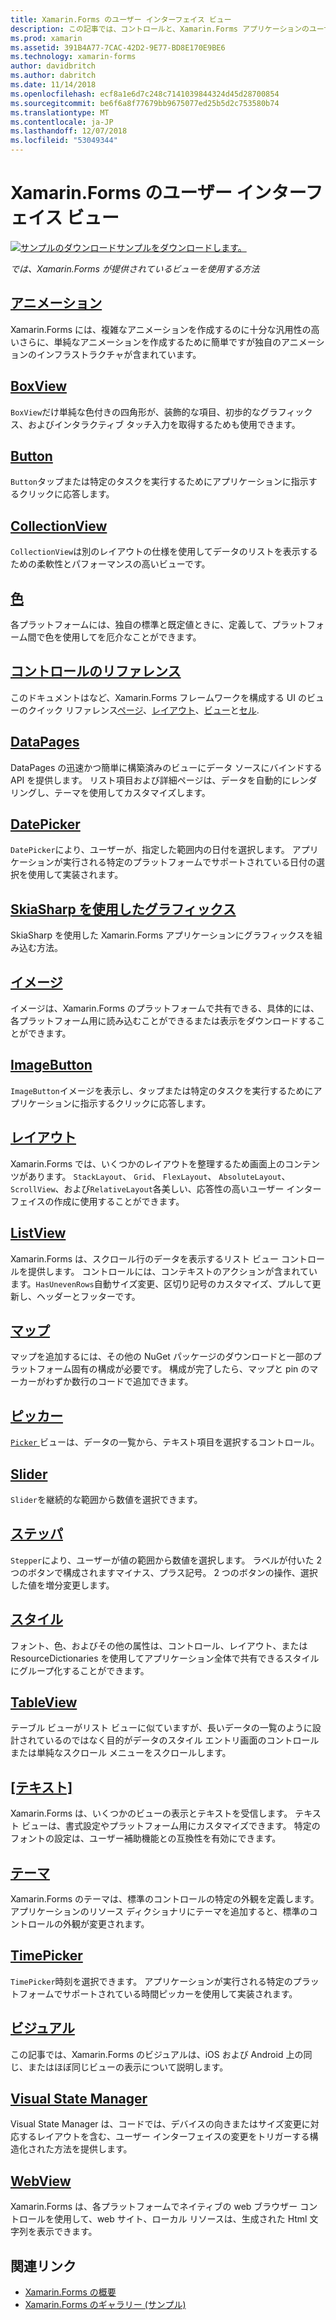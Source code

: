 ```yaml
---
title: Xamarin.Forms のユーザー インターフェイス ビュー
description: この記事では、コントロールと、Xamarin.Forms アプリケーションのユーザー インターフェイスを作成するときに使用できる概念が導入されています。
ms.prod: xamarin
ms.assetid: 391B4A77-7CAC-42D2-9E77-BD8E170E9BE6
ms.technology: xamarin-forms
author: davidbritch
ms.author: dabritch
ms.date: 11/14/2018
ms.openlocfilehash: ecf8a1e6d7c248c7141039844324d45d28700854
ms.sourcegitcommit: be6f6a8f77679bb9675077ed25b5d2c753580b74
ms.translationtype: MT
ms.contentlocale: ja-JP
ms.lasthandoff: 12/07/2018
ms.locfileid: "53049344"
---
```

# <a name="xamarinforms-user-interface-views"></a>Xamarin.Forms のユーザー インターフェイス ビュー

[![サンプルのダウンロード](~/media/shared/download.png)サンプルをダウンロードします。](https://developer.xamarin.com/samples/FormsGallery/)

_では、Xamarin.Forms が提供されているビューを使用する方法_

## <a name="animationanimationindexmd"></a>[アニメーション](animation/index.md)

Xamarin.Forms には、複雑なアニメーションを作成するのに十分な汎用性の高いさらに、単純なアニメーションを作成するために簡単ですが独自のアニメーションのインフラストラクチャが含まれています。

## <a name="boxviewboxviewmd"></a>[BoxView](boxview.md)

`BoxView`だけ単純な色付きの四角形が、装飾的な項目、初歩的なグラフィックス、およびインタラクティブ タッチ入力を取得するためも使用できます。

## <a name="buttonbuttonmd"></a>[Button](button.md)

`Button`タップまたは特定のタスクを実行するためにアプリケーションに指示するクリックに応答します。

## <a name="collectionviewcollectionviewmd"></a>[CollectionView](collectionview.md)

`CollectionView`は別のレイアウトの仕様を使用してデータのリストを表示するための柔軟性とパフォーマンスの高いビューです。

## <a name="colorscolorsmd"></a>[色](colors.md)

各プラットフォームには、独自の標準と既定値ときに、定義して、プラットフォーム間で色を使用してを厄介なことができます。

## <a name="controls-referencecontrolsindexmd"></a>[コントロールのリファレンス](controls/index.md)

このドキュメントはなど、Xamarin.Forms フレームワークを構成する UI のビューのクイック リファレンス[ページ](~/xamarin-forms/user-interface/controls/pages.md)、[レイアウト](~/xamarin-forms/user-interface/controls/layouts.md)、[ビュー](~/xamarin-forms/user-interface/controls/views.md)と[セル](~/xamarin-forms/user-interface/controls/cells.md).

## <a name="datapagesdatapagesindexmd"></a>[DataPages](datapages/index.md)

DataPages の迅速かつ簡単に構築済みのビューにデータ ソースにバインドする API を提供します。 リスト項目および詳細ページは、データを自動的にレンダリングし、テーマを使用してカスタマイズします。

## <a name="datepickerdatepickermd"></a>[DatePicker](datepicker.md)

`DatePicker`により、ユーザーが、指定した範囲内の日付を選択します。 アプリケーションが実行される特定のプラットフォームでサポートされている日付の選択を使用して実装されます。

## <a name="graphics-with-skiasharpgraphicsskiasharpindexmd"></a>[SkiaSharp を使用したグラフィックス](graphics/skiasharp/index.md)

SkiaSharp を使用した Xamarin.Forms アプリケーションにグラフィックスを組み込む方法。

## <a name="imagesimagesmd"></a>[イメージ](images.md)

イメージは、Xamarin.Forms のプラットフォームで共有できる、具体的には、各プラットフォーム用に読み込むことができるまたは表示をダウンロードすることができます。

## <a name="imagebuttonimagebuttonmd"></a>[ImageButton](imagebutton.md)

`ImageButton`イメージを表示し、タップまたは特定のタスクを実行するためにアプリケーションに指示するクリックに応答します。

## <a name="layoutslayoutsindexmd"></a>[レイアウト](layouts/index.md)

Xamarin.Forms では、いくつかのレイアウトを整理するため画面上のコンテンツがあります。 `StackLayout`、 `Grid`、 `FlexLayout`、 `AbsoluteLayout`、 `ScrollView`、および`RelativeLayout`各美しい、応答性の高いユーザー インターフェイスの作成に使用することができます。

## <a name="listviewlistviewindexmd"></a>[ListView](listview/index.md)

Xamarin.Forms は、スクロール行のデータを表示するリスト ビュー コントロールを提供します。 コントロールには、コンテキストのアクションが含まれています。`HasUnevenRows`自動サイズ変更、区切り記号のカスタマイズ、プルして更新し、ヘッダーとフッターです。

## <a name="mapsmapmd"></a>[マップ](map.md)

マップを追加するには、その他の NuGet パッケージのダウンロードと一部のプラットフォーム固有の構成が必要です。 構成が完了したら、マップと pin のマーカーがわずか数行のコードで追加できます。

## <a name="pickerpickerindexmd"></a>[ピッカー](picker/index.md)

[ `Picker` ](xref:Xamarin.Forms.Picker)ビューは、データの一覧から、テキスト項目を選択するコントロール。

## <a name="sliderslidermd"></a>[Slider](slider.md)

`Slider`を継続的な範囲から数値を選択できます。

## <a name="steppersteppermd"></a>[ステッパ](stepper.md)

`Stepper`により、ユーザーが値の範囲から数値を選択します。 ラベルが付いた 2 つのボタンで構成されますマイナス、プラス記号。 2 つのボタンの操作、選択した値を増分変更します。

## <a name="stylesstylesindexmd"></a>[スタイル](styles/index.md)

フォント、色、およびその他の属性は、コントロール、レイアウト、または ResourceDictionaries を使用してアプリケーション全体で共有できるスタイルにグループ化することができます。

## <a name="tableviewtableviewmd"></a>[TableView](tableview.md)

テーブル ビューがリスト ビューに似ていますが、長いデータの一覧のように設計されているのではなく目的がデータのスタイル エントリ画面のコントロールまたは単純なスクロール メニューをスクロールします。

## <a name="texttextindexmd"></a>[[テキスト]](text/index.md)

Xamarin.Forms は、いくつかのビューの表示とテキストを受信します。 テキスト ビューは、書式設定やプラットフォーム用にカスタマイズできます。 特定のフォントの設定は、ユーザー補助機能との互換性を有効にできます。

## <a name="themesthemesindexmd"></a>[テーマ](themes/index.md)

Xamarin.Forms のテーマは、標準のコントロールの特定の外観を定義します。 アプリケーションのリソース ディクショナリにテーマを追加すると、標準のコントロールの外観が変更されます。

## <a name="timepickertimepickermd"></a>[TimePicker](timepicker.md)

`TimePicker`時刻を選択できます。 アプリケーションが実行される特定のプラットフォームでサポートされている時間ピッカーを使用して実装されます。

## <a name="visualvisualmd"></a>[ビジュアル](visual.md)

この記事では、Xamarin.Forms のビジュアルは、iOS および Android 上の同じ、またはほぼ同じビューの表示について説明します。

## <a name="visual-state-managervisual-state-managermd"></a>[Visual State Manager](visual-state-manager.md)

Visual State Manager は、コードでは、デバイスの向きまたはサイズ変更に対応するレイアウトを含む、ユーザー インターフェイスの変更をトリガーする構造化された方法を提供します。

## <a name="webviewwebviewmd"></a>[WebView](webview.md)

Xamarin.Forms は、各プラットフォームでネイティブの web ブラウザー コントロールを使用して、web サイト、ローカル リソースは、生成された Html 文字列を表示できます。

## <a name="related-links"></a>関連リンク

- [Xamarin.Forms の概要](~/xamarin-forms/get-started/introduction-to-xamarin-forms.md)
- [Xamarin.Forms のギャラリー (サンプル)](https://developer.xamarin.com/samples/FormsGallery/)
